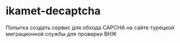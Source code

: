 # ikamet-decaptcha
Попытка создать сервис для обхода CAPCHA на сайте турецкой миграционной службы для проверки ВНЖ
